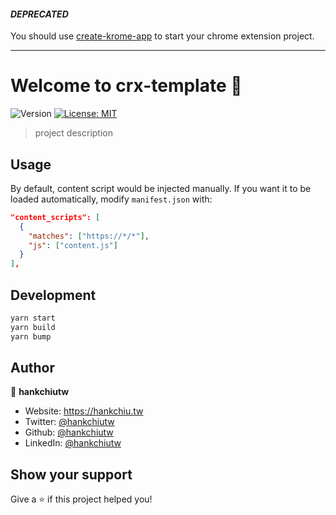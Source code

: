 #### *DEPRECATED*
You should use [create-krome-app](https://www.npmjs.com/package/create-krome-app) to start your chrome extension project.

---

# Welcome to crx-template 👋
![Version](https://img.shields.io/github/package-json/v/hankchiutw/crx-template?label=package.json)
[![License: MIT](https://img.shields.io/badge/License-MIT-yellow.svg)](https://github.com/hankchiutw/crx-template/blob/main/LICENSE)

> project description

## Usage
By default, content script would be injected manually. If you want it to be loaded automatically, modify `manifest.json` with:
```json
"content_scripts": [
  {
    "matches": ["https://*/*"],
    "js": ["content.js"]
  }
],
```

## Development

```sh
yarn start
yarn build
yarn bump
```

## Author

👤 **hankchiutw**

* Website: https://hankchiu.tw
* Twitter: [@hankchiutw](https://twitter.com/hankchiutw)
* Github: [@hankchiutw](https://github.com/hankchiutw)
* LinkedIn: [@hankchiutw](https://linkedin.com/in/hankchiutw)

## Show your support

Give a ⭐️ if this project helped you!
